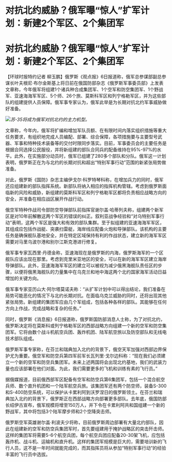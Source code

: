 # 对抗北约威胁？俄军曝“惊人”扩军计划：新建2个军区、2个集团军

# 对抗北约威胁？俄军曝“惊人”扩军计划：新建2个军区、2个集团军

【环球时报特约记者
柳玉鹏】俄罗斯《观点报》6日报道称，俄军总参谋部副总参谋长叶夫根尼·布尔金斯基上将日前在俄国防部杂志《俄罗斯军事委员部》上发表文章称，今年俄军将组建1个诸兵种合成集团军、1个空军和防空集团军、1个野战军、亚速海海军军区、5个师、26个旅、莫斯科军区和列宁格勒军区，并为这些部队的组建提供人员保障。俄军事专家认为，俄军此举是为长期对抗北约军事威胁做好准备。

![](https://inews.gtimg.com/om_bt/O4CSzV8MEYRWjhiu9Uu-j83u0hSuTSvzLFQeOTGg5tAH0AA/1000)_苏-35将成为俄军对抗北约的主力机型。_

文章称，今年内，俄军将扩编和增加军队员额、在有限时间内落实组织措施等重大任务要求，有组织地完成人员编配、部署、综合保障，各项措施要与主要型号武器、军事和特种技术装备等的交付时限同步落实。目前，军事委员会的主要任务是根据合同选择公民服役，并将新组建的部队合同兵的配备维持在95%-97%的水平。此外，在实施部分动员时，俄军已组建了280多个部队和分队。俄军这一计划表明，俄罗斯正在为与北约的长期对抗和超出“特别军事行动”范围的新紧张局势做准备。

对此，俄罗斯《国防》杂志主编伊戈尔·科罗特琴科称，在增加兵力的同时，俄军还应组建新的部队指挥系统。新部队将纳入相应的指挥机构管辖。考虑到俄罗斯面临新的风险和威胁，新组建的莫斯科军区和列宁格勒军区都将负责相应战略方向的安全，并准备在相应战区展开作战行动。

俄空军特种作战司令部防空导弹部队前指挥官谢尔盖·哈蒂列夫称，组建两个新军区是对10年前解散这两个军区的错误的纠正。叙利亚战争经验和“对乌特别军事行动”表明，这两个军区是强大和有效的部队集群。至于拟组建的亚速海海军军区，其组成应包括作战艇、突袭扫雷艇，海岸线应配备火炮和导弹部队。该机构的主要任务是确保舰队基地安全，并在特定区域保持有利的作战状态，建立新的海军军区需要对马里乌波尔港和别尔江斯克港进行修复。

俄军事专家瓦西里·丹德金称，亚速海现在是俄罗斯的内海，俄罗斯海军的一个区舰队应该出现在那里。考虑到克里米亚地区的安全，可以在新的海军军区建立海岸导弹部队。此外，亚速海海军军区的建立可以被视为减少俄黑海舰队责任区的步骤，以便将俄黑海舰队的力量集中在乌克兰和地中海这两个北约国家海军活动日益增加的关键方向。

俄军事专家亚历山大·阿尔塔莫诺夫称：“从扩军计划中可以得出结论，我们准备在局势可能恶化的情况下与北约长期对抗。在面临乌克兰威胁的同时，还将出现其他紧张局势。新组建的集团军应由几个军组成，包括各种各样的部队。其能够在任何方向上作战，完成战略和复杂的任务。”

同时，俄罗斯《消息报》6日报道称，俄罗斯国防部消息人士称，为了对抗北约，俄罗斯决定将在莫斯科或列宁格勒军区的西部战略方向组建一个新的空军和防空集团军。它将由数个战斗机航空兵团、轰炸机团、陆军航空旅以及防空部队和无线电技术部队组成。

俄罗斯军事专家称，在芬兰和瑞典加入北约的背景下，俄空天军加强对西部边界保护尤为重要。俄空军和防空兵第四军前军长瓦列里·戈尔边科称：“现在我们必须建立一个新的空军和防空兵集团军。未来上述两国将会出现北约基地，我们的武装力量也应该部署在他们对面。为此，我们需要更多的飞机和训练有素的飞行员。”

据俄媒报道，目前俄西部军区配备有空军和防空兵第6集团军，包括一个混合航空兵师、数个直升机团和一个陆军航空兵旅。该集团军还有两个防空师，装备S-300和S-400防空系统，可以保护从卡累利阿到沃罗涅日的俄罗斯领土。在芬兰和瑞典加入北约的背景下，俄罗斯正在西部战略方向部署更多部队。去年底，俄国防部长绍伊古宣布，俄军规模将增至150万人，并下令在卡累利阿共和国组建一个新的野战军，其中将包括3个陆军摩步师和2个空降突击师。

俄罗斯空军英雄谢尔盖·利波夫少将称，目前俄罗斯周边部署有大量北约部队，因此在组建新的空军和防空兵集团军时，首先要组建用于掩护战略区的突击歼击师。这样的集团军将需要5-6个航空兵团，每个航空兵团应配备20-30架飞机，应包括轰炸机、战斗机、运输机和直升机。这样的集团军规模是巨大的，需要培训新的飞行人员，这不是一年时间就能完成的，而其指挥员将从参加“特别军事行动”的经验丰富的飞行员中选拔。


